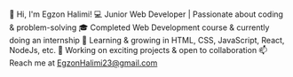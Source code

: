 👋 Hi, I'm Egzon Halimi!
💻 Junior Web Developer | Passionate about coding & problem-solving
🎓 Completed Web Development course & currently doing an internship
🌱 Learning & growing in  HTML, CSS, JavaScript, React, NodeJs, etc.
🚀 Working on exciting projects & open to collaboration
📫 Reach me at EgzonHalimi23@gmail.com
